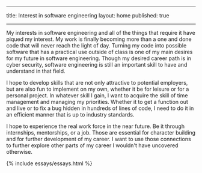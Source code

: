 ---
title: Interest in software engineering
layout: home
published: true

 ---
My interests in software engineering and all of the things that require it have piqued my interest. My work is finally becoming more than a one and done code that will never reach the light of day.
Turning my code into possible software that has a practical use outside of class is one of my main desires for my future in software engineering. Though my desired career path is in cyber security,
software engineering is still an important skill to have and understand in that field. 

I hope to develop skills that are not only attractive to potential employers, but are also fun to implement on my own, whether it be for leisure or for a personal project. In whatever skill I gain, 
I want to acquire the skill of time management and managing my priorities. Whether it to get a function out and live or to fix a bug hidden in hundreds of lines of code, I need to do it in an efficient
manner that is up to industry standards.

I hope to experience the real work force in the near future. Be it through internships, mentorships, or a job. Those are essential for character building and for further development of my career.
I want to use those connections to further explore other parts of my career I wouldn't have uncovered otherwise.

{% include essays/essays.html %}
